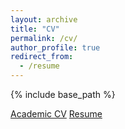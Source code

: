 ```yaml
---
layout: archive
title: "CV"
permalink: /cv/
author_profile: true
redirect_from:
  - /resume
---
```


{% include base_path %}

<a class="btn btn--light--outline btn--info" href="https://sanyabt.github.io/files/CV.pdf">Academic CV</a>
<a class="btn btn--light--outline btn--info" href="https://sanyabt.github.io/files/Resume-1.pdf">Resume</a>